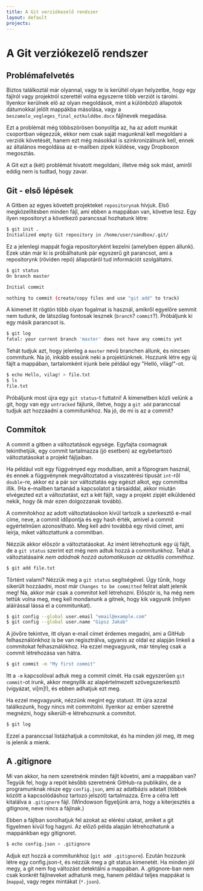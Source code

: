 ```yaml
---
title: A Git verziókezelő rendszer
layout: default
projects:
---
```

# A Git verziókezelő rendszer

## Problémafelvetés

Biztos találkoztál már olyannal, vagy te is kerültél olyan helyzetbe, hogy egy fájlról vagy projektról szerettél volna egyszerre több verziót is tárolni. Ilyenkor kerülnek elő az olyan megoldások, mint a különböző állapotok dátumokkal jelölt mappákba másolása, vagy a `beszamolo_vegleges_final_eztkulddbe.docx` fájlnevek megadása.

Ezt a problémát még többszörösen bonyolítja az, ha az adott munkát csoportban végezzük, ekkor nem csak saját magunknál kell megoldani a verziók követését, hanem ezt még másokkal is szinkronizálnunk kell, ennek az általános megoldása az e-mailben zipek küldése, vagy Dropboxon megosztás.

A Git ezt a (két) problémát hivatott megoldani, illetve még sok mást, amiről eddig nem is tudtad, hogy zavar.

## Git - első lépések

A Gitben az egyes követett projekteket `repositorynak` hívjuk. Első megközelítésben minden fájl, ami ebben a mappában van, követve lesz. Egy ilyen repositoryt a következő parancssal hozhatunk létre:

```bash
$ git init .
Initialized empty Git repository in /home/user/sandbox/.git/
```

Ez a jelenlegi mappát fogja repositoryként kezelni (amelyben éppen állunk). Ezek után már ki is próbálhatunk pár egyszerű git parancsot, ami a repositorynk (röviden repó) állapotáról tud információt szolgáltatni.

```bash
$ git status
On branch master

Initial commit

nothing to commit (create/copy files and use "git add" to track)
```

A kimenet itt rögtön több olyan fogalmat is használ, amikről egyelőre semmit nem tudunk, de látszólag fontosak lesznek (`branch`? `commit`?). Próbáljunk ki egy másik parancsot is.

```bash
$ git log
fatal: your current branch 'master' does not have any commits yet
```

Tehát tudjuk azt, hogy jelenleg a `master` nevű branchen állunk, és nincsen commitunk. Na jó, inkább essünk neki a projektünknek. Hozzunk létre egy új fájlt a mappában, tartalomként írjunk bele például egy "Helló, világ!"-ot.

```bash
$ echo Hello, vilag! > file.txt
$ ls
file.txt
```

Próbáljunk most újra egy `git status`-t futtatni! A kimenetben közli velünk a git, hogy van egy `untracked` fájlunk, illetve, hogy a `git add` paranccsal tudjuk azt hozzáadni a commitunkhoz. Na jó, de mi is az a commit?

## Commitok

A commit a gitben a változtatások egysége. Egyfajta csomagnak tekinthetjük, egy commit tartalmazza (jó esetben) az egybetartozó változtatásokat a projekt fájljaiban.

Ha például volt egy függvényed egy modulban, amit a főprogram használ, és ennek a függvénynek megváltoztatod a visszatérési típusát `int`-ről `double`-re, akkor ez a pár sor változtatás egy egészt alkot, egy commitba illik. (Ha e-mailben tartanád a kapcsolatot a társaiddal, akkor miután elvégezted ezt a változtatást, ezt a két fájlt, vagy a projekt zipjét elküldenéd nekik, hogy ők már ezen dolgozzanak tovább).

A commitokhoz az adott változtatásokon kívül tartozik a szerkesztő e-mail címe, neve, a commit időpontja és egy hash érték, amivel a commit egyértelműen azonosítható. Meg kell adni továbbá egy rövid címet, ami leírja, miket változtattunk a commitban.

Nézzük akkor először a változtatásokat. Az imént létrehoztunk egy új fájlt, de a `git status` szerint ezt még nem adtuk hozzá a commitunkhoz. Tehát a változtatásaink *nem adódnak hozzá automatikusan az aktuális commithoz*.

```bash
$ git add file.txt
```

Történt valami? Nézzük meg a `git status` segítségével. Úgy tűnik, hogy sikerült hozzáadni, most már `Changes to be committed` felirat alatt jelenik meg! Na, akkor már csak a commitot kell létrehozni. Először is, ha még nem tettük volna meg, meg kell mondanunk a gitnek, hogy kik vagyunk (milyen aláírással lássa el a commitunkat).

```bash
$ git config --global user.email "email@example.com"
$ git config --global user.name "Gipsz Jakab"
```

A jövőre tekintve, itt olyan e-mail címet érdemes megadni, ami a GitHub felhasználónkhoz is be van regisztrálva, ugyanis az oldal ez alapján linkeli a commitokat felhasználókhoz. Ha ezzel megvagyunk, már tényleg csak a commit létrehozása van hátra.

```bash
$ git commit -m "My first commit"
```

Itt a `-m` kapcsolóval adtuk meg a commit címét. Ha csak egyszerűen `git commit`-ot írunk, akkor megnyílik az alapértelmezett szövegszerkesztő (vigyázat, vi[m]!), és ebben adhatjuk ezt meg.

Ha ezzel megvagyunk, nézzünk megint egy statust. Itt újra azzal találkozunk, hogy nincs mit commitolni. Ilyenkor az ember szeretné megnézni, hogy sikerült-e létrehoznunk a commitot.

```bash
$ git log
```

Ezzel a paranccsal listázhatjuk a commitokat, és ha minden jól meg, itt meg is jelenik a mienk.

## A .gitignore

Mi van akkor, ha nem szeretnénk minden fájlt követni, ami a mappában van? Tegyük fel, hogy a repót később szeretnénk GitHub-ra publikálni, de a programunknak része egy `config.json`, ami az adatbázis adatait (többek között a kapcsolódáshoz tartozó jelszót) tartalmazza. Erre a célra lett kitalálva a `.gitignore` fájl. (Windowson figyeljünk arra, hogy a kiterjesztés a gitignore, neve nincs a fájlnak.)

Ebben a fájlban sorolhatjuk fel azokat az elérési utakat, amiket a git figyelmen kívül fog hagyni. Az előző példa alapján létrehozhatunk a mappánkban egy gitignoret.

```bash
$ echo config.json > .gitignore
```

Adjuk ezt hozzá a commitunkhoz (`git add .gitignore`). Ezután hozzunk létre egy config.json-t, és nézzük meg a git status kimenetét. Ha minden jól megy, a git nem fog változást detektálni a mappában. A .gitignore-ban nem csak konkrét fájlneveket adhatunk meg, hanem például teljes mappákat is (`mappa`), vagy regex mintákat (`*.json`).

